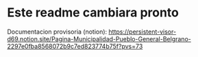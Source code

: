 # Este readme cambiara pronto

Documentacion provisoria (notion): https://persistent-visor-d69.notion.site/Pagina-Municipalidad-Pueblo-General-Belgrano-2297e0fba8568072b9c7ed823774b75f?pvs=73